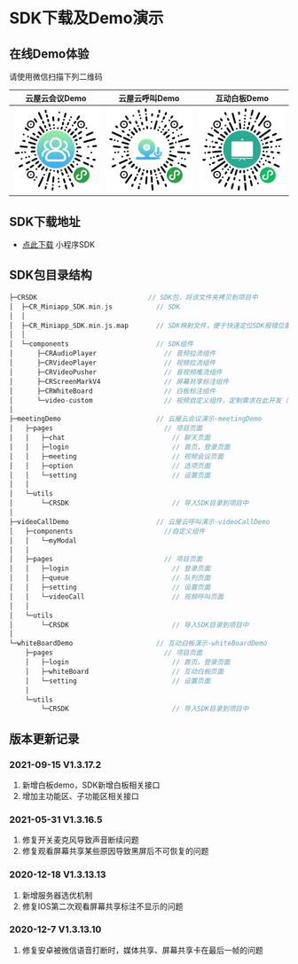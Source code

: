 # SDK下载及Demo演示
## 在线Demo体验
请使用微信扫描下列二维码  

|云屋云会议Demo  |云屋云呼叫Demo |互动白板Demo|
|----- |----- |----- |
|![云屋云会议Demo](./images/download/meetDemoCode.jpg)|![云屋云呼叫Demo](./images/download/videoCallDemoCode.jpg)  |![互动白板Demo](./images/download/whiteBoardDemoCode.jpg)|

## SDK下载地址

* [点此下载](https://sdk.cloudroom.com/pages/download#sdk) 小程序SDK  

##  SDK包目录结构

```c
├─CRSDK                            // SDK包，将该文件夹拷贝到项目中
│  ├─CR_Miniapp_SDK.min.js           // SDK
│  │
│  ├─CR_Miniapp_SDK.min.js.map       // SDK映射文件，便于快速定位SDK报错位置。非必要
│  │
│  └─components                      // SDK组件
│      ├─CRAudioPlayer                 // 音频拉流组件
│      ├─CRVideoPlayer                 // 视频拉流组件
│      ├─CRVideoPusher                 // 音视频推流组件
│      ├─CRScreenMarkV4                // 屏幕共享标注组件
│      ├─CRWhiteBoard                  // 白板标注组件
│      └─video-custom                  // 视频自定义组件，定制需求在此开发（不需要更新）
│
├─meetingDemo                        // 云屋云会议演示-meetingDemo
│   ├─pages                            // 项目页面
│   │   ├─chat                           // 聊天页面
│   │   ├─login                          // 首页，登录页面
│   │   ├─meeting                        // 视频会议页面
│   │   ├─option                         // 选项页面
│   │   └─setting                        // 设置页面
│   │
│   └─utils
│       └─CRSDK                          // 导入SDK目录到项目中
│
├─videoCallDemo                      // 云屋云呼叫演示-videoCallDemo
│   ├─components                       //自定义组件
│   │   └─myModal
│   │
│   ├─pages                            // 项目页面
│   │   ├─login                          // 登录页面
│   │   ├─queue                          // 队列页面
│   │   ├─setting                        // 设置页面
│   │   └─videoCall                      // 视频呼叫页面
│   │
│   └─utils
│       └─CRSDK                          // 导入SDK目录到项目中
│
└─whiteBoardDemo                     // 互动白板演示-whiteBoardDemo
    ├─pages                            // 项目页面
    │   ├─login                          // 首页，登录页面
    │   ├─whiteBoard                     // 互动白板页面
    │   └─setting                        // 设置页面
    │
    └─utils
        └─CRSDK                          // 导入SDK目录到项目中
```
## 版本更新记录
### 2021-09-15 V1.3.17.2
1. 新增白板demo，SDK新增白板相关接口
1. 增加主功能区、子功能区相关接口
### 2021-05-31 V1.3.16.5
1. 修复开关麦克风导致声音断续问题
1. 修复观看屏幕共享某些原因导致黑屏后不可恢复的问题
### 2020-12-18 V1.3.13.13
1. 新增服务器选优机制
1. 修复IOS第二次观看屏幕共享标注不显示的问题
### 2020-12-7 V1.3.13.10
1. 修复安卓被微信语音打断时，媒体共享、屏幕共享卡在最后一帧的问题